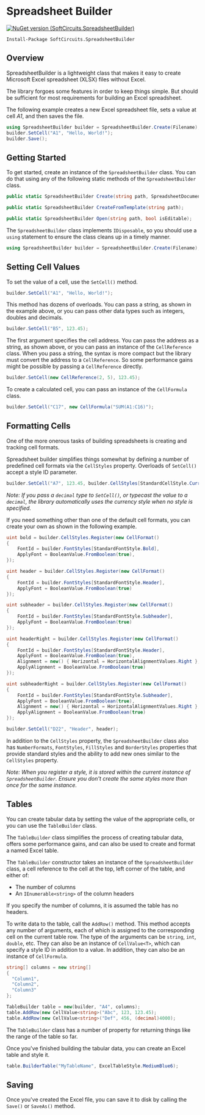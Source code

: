# Spreadsheet Builder

[![NuGet version (SoftCircuits.SpreadsheetBuilder)](https://img.shields.io/nuget/v/SoftCircuits.SpreadsheetBuilder.svg?style=flat-square)](https://www.nuget.org/packages/SoftCircuits.SpreadsheetBuilder/)

```
Install-Package SoftCircuits.SpreadsheetBuilder
```

## Overview

SpreadsheetBuilder is a lightweight class that makes it easy to create Microsoft Excel spreadsheet (XLSX) files without Excel.

The library forgoes some features in order to keep things simple. But should be sufficient for most requirements for building an Excel spreadsheet.

The following example creates a new Excel spreadsheet file, sets a value at cell *A1*, and then saves the file.

```cs
using SpreadsheetBuilder builder = SpreadsheetBuilder.Create(Filename);
builder.SetCell("A1", "Hello, World!");
builder.Save();
```
## Getting Started

To get started, create an instance of the `SpreadsheetBuilder` class. You can do that using any of the following static methods of the `SpreadsheetBuilder` class.

```cs
public static SpreadsheetBuilder Create(string path, SpreadsheetDocumentType type = SpreadsheetDocumentType.Workbook);

public static SpreadsheetBuilder CreateFromTemplate(string path);

public static SpreadsheetBuilder Open(string path, bool isEditable);
```

The `SpreadsheetBuilder` class implements `IDisposable`, so you should use a `using` statement to ensure the class cleans up in a timely manner.

```cs
using SpreadsheetBuilder builder = SpreadsheetBuilder.Create(Filename);
```

## Setting Cell Values

To set the value of a cell, use the `SetCell()` method.

```cs
builder.SetCell("A1", "Hello, World!");
```

This method has dozens of overloads. You can pass a string, as shown in the example above, or you can pass other data types such as integers, doubles and decimals.

```cs
builder.SetCell("B5", 123.45);
```

The first argument specifies the cell address. You can pass the address as a string, as shown above, or you can pass an instance of the `CellReference` class. When you pass a string, the syntax is more compact but the library must convert the address to a `CellReference`. So some performance gains might be possible by passing a `CellReference` directly.

```cs
builder.SetCell(new CellReference(2, 5), 123.45);
```

To create a calculated cell, you can pass an instance of the `CellFormula` class.

```cs
builder.SetCell("C17", new CellFormula("SUM(A1:C16)");
```

## Formatting Cells

One of the more onerous tasks of building spreadsheets is creating and tracking cell formats.

Spreadsheet builder simplifies things somewhat by defining a number of predefined cell formats via the `CellStyles` property. Overloads of `SetCell()` accept a style ID parameter.

```cs
builder.SetCell("A7", 123.45, builder.CellStyles[StandardCellStyle.Currency]);
```

*Note: If you pass a `decimal` type to `SetCell()`, or typecast the value to a `decimal`, the library automatically uses the currency style when no style is specified.*

If you need something other than one of the default cell formats, you can create your own as shown in the following example.

```cs
uint bold = builder.CellStyles.Register(new CellFormat()
{
    FontId = builder.FontStyles[StandardFontStyle.Bold],
    ApplyFont = BooleanValue.FromBoolean(true),
});

uint header = builder.CellStyles.Register(new CellFormat()
{
    FontId = builder.FontStyles[StandardFontStyle.Header],
    ApplyFont = BooleanValue.FromBoolean(true)
});

uint subheader = builder.CellStyles.Register(new CellFormat()
{
    FontId = builder.FontStyles[StandardFontStyle.Subheader],
    ApplyFont = BooleanValue.FromBoolean(true)
});

uint headerRight = builder.CellStyles.Register(new CellFormat()
{
    FontId = builder.FontStyles[StandardFontStyle.Header],
    ApplyFont = BooleanValue.FromBoolean(true),
    Alignment = new() { Horizontal = HorizontalAlignmentValues.Right },
    ApplyAlignment = BooleanValue.FromBoolean(true)
});

uint subheaderRight = builder.CellStyles.Register(new CellFormat()
{
    FontId = builder.FontStyles[StandardFontStyle.Subheader],
    ApplyFont = BooleanValue.FromBoolean(true),
    Alignment = new() { Horizontal = HorizontalAlignmentValues.Right },
    ApplyAlignment = BooleanValue.FromBoolean(true)
});

builder.SetCell("D22", "Header", header);
```

In addition to the `CellStyles` property, the `SpreadsheetBuilder` class also has `NumberFormats`, `FontStyles`, `FillStyles` and `BorderStyles` properties that provide standard styles and the ability to add new ones similar to the `CellStyles` property.

*Note: When you register a style, it is stored within the current instance of `SpreadsheetBuilder`. Ensure you don't create the same styles more than once for the same instance.*

## Tables

You can create tabular data by setting the value of the appropriate cells, or you can use the `TableBuilder` class.

The `TableBuilder` class simplifies the process of creating tabular data, offers some performance gains, and can also be used to create and format a named Excel table.

The `TableBuilder` constructor takes an instance of the `SpreadsheetBuilder` class, a cell reference to the cell at the top, left corner of the table, and either of:

- The number of columns
- An `IEnumerable<string>` of the column headers

If you specify the number of columns, it is assumed the table has no headers.

To write data to the table, call the `AddRow()` method. This method accepts any number of arguments, each of which is assigned to the corresponding cell on the current table row. The type of the arguments can be `string`, `int`, `double`, etc. They can also be an instance of `CellValue<T>`, which can specify a style ID in addition to a value. In addition, they can also be an instance of `CellFormula`.

```cs
string[] columns = new string[]
{
  "Column1",
  "Column2",
  "Column3"
};

TableBuilder table = new(builder, "A4", columns);
table.AddRow(new CellValue<string>("Abc", 123, 123.45);
table.AddRow(new CellValue<string>("Def", 456, (decimal)4000);
```

The `TableBuilder` class has a number of property for returning things like the range of the table so far.

Once you've finished building the tabular data, you can create an Excel table and style it.

```cs
table.BuilderTable("MyTableName", ExcelTableStyle.MediumBlue6);
```

## Saving

Once you've created the Excel file, you can save it to disk by calling the `Save()` or `SaveAs()` method.

